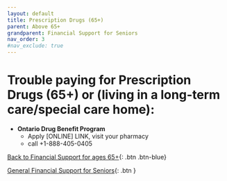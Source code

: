 ```yaml
---
layout: default
title: Prescription Drugs (65+)
parent: Above 65+
grandparent: Financial Support for Seniors
nav_order: 3
#nav_exclude: true
---
```


# Trouble paying for Prescription Drugs (65+) or (living in a long-term care/special care home):

- **Ontario Drug Benefit Program** 
  * Apply [ONLINE] LINK, visit your pharmacy
  * call +1-888-405-0405

[Back to Financial Support for ages 65+](./Above65.md){: .btn .btn-blue}

[General Financial Support for Seniors](./financialhelp.md){: .btn }
